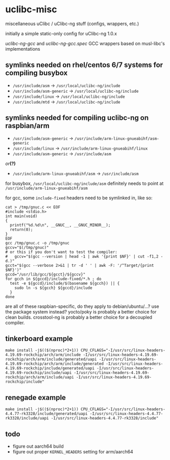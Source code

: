 # uclibc-misc
miscellaneous uClibc / uClibc-ng stuff (configs, wrappers, etc.)

initially a simple static-only config for uClibc-ng 1.0.x

_uclibc-ng-gcc_ and _uclibc-ng-gcc.spec_ GCC wrappers based on musl-libc's implementations

## symlinks needed on rhel/centos 6/7 systems for compiling busybox

- ```/usr/include/asm``` -> ```/usr/local/uclibc-ng/include```
- ```/usr/include/asm-generic``` -> ```/usr/local/uclibc-ng/include```
- ```/usr/include/linux``` -> ```/usr/local/uclibc-ng/include```
- ```/usr/include/mtd``` -> ```/usr/local/uclibc-ng/include```

## symlinks needed for compiling uclibc-ng on raspbian/arm

- ```/usr/include/asm-generic``` -> ```/usr/include/arm-linux-gnueabihf/asm-generic```
- ```/usr/include/linux``` -> ```/usr/include/arm-linux-gnueabihf/linux```
- ```/usr/include/asm-generic``` -> ```/usr/include/asm```

_or_**(?)**

- ```/usr/include/arm-linux-gnueabihf/asm``` -> ```/usr/include/asm```

for busybox, ```/usr/local/uclibc-ng/include/asm``` definitely needs to point at ```/usr/include/arm-linux-gnueabihf/asm```

for gcc, some ```include-fixed``` headers need to be symlinked in, like so:

```
cat > /tmp/gnuc.c << EOF
#include <stdio.h>
int main(void)
{
  printf("%d.%d\n", __GNUC__, __GNUC_MINOR__);
  return(0);
}
EOF
gcc /tmp/gnuc.c -o /tmp/gnuc
gccv="$(/tmp/gnuc)"
# or this if you don't want to test the compiler:
#   gccv="$(gcc --version | head -1 | awk '{print $NF}' | cut -f1,2 -d.)" 
gcct="$(gcc --verbose 2>&1 | tr -d ' ' | awk -F: '/^Target/{print $NF}')"
gccd="/usr/lib/gcc/${gcct}/${gccv}"
for gcch in ${gccd}/include-fixed/*.h ; do
  test -e ${gccd}/include/$(basename ${gcch}) || {
    sudo ln -s ${gcch} ${gccd}/include
  }
done
```

are all of these raspbian-specific, do they apply to debian/ubuntu/...?
use the package system instead?
yocto/poky is probably a better choice for clean builds.
crosstool-ng is probably a better choice for a decoupled compiler.

## tinkerboard example

```
make install -j$(($(nproc)*2+1)) CPU_CFLAGS="-I/usr/src/linux-headers-4.19.69-rockchip/arch/arm/include -I/usr/src/linux-headers-4.19.69-rockchip/arch/arm/include/generated/uapi -I/usr/src/linux-headers-4.19.69-rockchip/arch/arm/include/generated -I/usr/src/linux-headers-4.19.69-rockchip/include/generated/uapi -I/usr/src/linux-headers-4.19.69-rockchip/include/uapi -I/usr/src/linux-headers-4.19.69-rockchip/arch/arm/include/uapi -I/usr/src/linux-headers-4.19.69-rockchip/include"
```

## renegade example

```
make install -j$(($(nproc)*2+1)) CPU_CFLAGS="-I/usr/src/linux-headers-4.4.77-rk3328/include/generated/uapi -I/usr/src/linux-headers-4.4.77-rk3328/include/uapi -I/usr/src/linux-headers-4.4.77-rk3328/include"
```

## todo

- figure out aarch64 build
- figure out proper ```KERNEL_HEADERS``` setting for arm/aarch64
